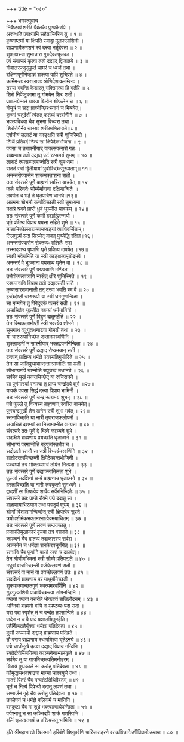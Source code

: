 +++
title = "०८०"

+++
भगवत्युवाच  
निर्वेष्टव्यं शरीरं यैर्व्रतकैः पुण्यकैरपि ।  
अरुन्धति प्रवक्ष्यामि सहैताभिर्वरेण तु ॥ १ ॥  
कृष्णाष्टमीं या क्षिपति स्याद्वा मूलफलाशिनी ।  
ब्राह्मणायैकमशनं स्वं दत्त्वा भर्तृदेवता ॥ २ ॥  
शुक्लवस्त्रा शुभाचारा गुरुदैवतपूजका ।  
एवं संवत्सरं कृत्वा ततो दद्याद् द्विजातये ॥ ३ ॥  
गोवालरज्जुसुकृतं चामरं च ध्वजं तथा ।  
दक्षिणापूर्णमिष्टान्नं शक्त्या वापि शुचिव्रते ॥ ४ ॥  
ऊर्मिमन्तः स्वरालाग्राः श्रोणिदेशावलम्बिनः ।  
तस्या भवन्ति केशास्तु भक्तिमत्या हि भर्तरि ॥ ५  
शिरो निर्वेष्टुकामा तु गोमयेन शिरः शती।  
प्रक्षालयेन्मलं धात्र्या बिल्वेन श्रीफलेन च ॥ ६ ॥  
गोमूत्रं च सदा प्राश्येच्छिरःस्नानं च मिश्रयेत्।  
कृष्णां चतुर्दशीं त्वेतत् कर्तव्यं वरवर्णिनि ॥ ७ ॥  
भवत्यविधवा चैव सुभगा विज्वरा तथा ।  
शिरोरोगैर्नैव चास्याः शरीरमभितप्यते॥८॥  
दर्शनीयं ललाटं या काङ्क्षति स्त्री शुचिस्मिते ।  
तिथिं प्रतिपदं नित्यं सा क्षिपेदेकभोजना ॥ ९ ॥  
पयसा च तथाश्नीयाद् यावत्संवत्सरो गतः ।  
ब्राह्मणाय ततो दद्यात् पटं रूप्यमयं शुभम् ॥ १० ॥  
ललाटं रूपसम्पन्नमाप्नोति स्त्री सुमध्यमा ।  
सततं स्त्री द्वितीयायां भ्रुवोरिच्छेत्सुरूपताम्॥ ११॥  
अनन्तरोपवासेन शाकभक्ताशना सती ।  
ततः संवत्सरे पूर्णे ब्राह्मणं स्वस्ति वाचयेत् ॥ १२  
फलैः परिणतैः सौम्यैर्माषाणां दक्षिणान्वितैः ।  
लवणेन च भद्रं ते घृतपात्रेण चानघे॥१३॥  
आत्मनः शोभनौ कर्णाविच्छती स्त्री सुमध्यमा ।  
नक्षत्रे श्रवणे प्राप्ते ध्रुवं भुञ्जीत यावकम् ॥ १४॥  
ततः संवत्सरे पूर्णे कर्णौ दद्याद्धिरण्मयौ ।  
घृते प्रक्षिप्य विप्राय पयसा सहिते शुभे ॥ १५ ॥  
नासामिच्छेल्लाटान्तामव्यङ्गां व्याधिवर्जिताम्।  
तिलगुल्मं सदा सिञ्चेद् यावत् पुष्प्येद्धि रक्षित॥१६।  
अनन्तरोपवासेन सेक्तव्यः सलिलैः सदा  
तस्मादवाप्य पुष्पाणि घृते प्रक्षिप्य दापयेत् ॥१७॥  
स्वक्षी भवेयमिति या स्त्री काङ्क्षत्यमृतोद्भवे ।  
अनन्तरं वै भुञ्जाना पयसाथ घृतेन वा ॥ १८ ॥  
ततः संवत्सरे पूर्णे पद्मपत्राणि मण्डिता ।  
तथैवोत्पलपत्राणि न्यसेत् क्षीरे शुचिस्मिते ॥ १९ ॥  
प्लवमानानि विप्राय ततो दद्यात्सती सति ।  
कृष्णसारसमानाक्षी तद् दत्त्वा भवति स्म वै ॥ २० ॥  
इच्छेदोष्ठौ चारुरूपौ या स्त्री धर्मगुणान्विता ।  
सा मृन्मयेन तु पिबेदुदकं वत्सरं सती ॥ २१ ॥  
अयाचितेन भुञ्जीत नवम्यां धर्मभागिनी ।  
ततः संवत्सरे पूर्णे विद्रुमं दातुमर्हति ॥ २२ ॥  
तेन बिम्बफलाभौष्ठी स्त्री भवत्येव शोभने ।  
सुभगाथ वपुःपुत्रधनाढ्या गोमती तथा ॥ २३ ॥  
या चारुरूपानिच्छेत दन्तानमरवर्णिनि ।  
शुक्लाष्टमीं न साश्नीयाद् भक्तद्वयमनिन्दिता ॥ २४ ॥  
ततः संवत्सरे पूर्णे दद्याद् रौप्यमयान् सती ।  
दन्तान् प्राक्षिप्य धर्मज्ञे पयस्यतिगुणोदिते ॥ २५ ॥  
तेन सा जातिपुष्पाभान्दन्तान्प्राप्नोति सा सती ।  
सौभाग्यमपि चाप्नोति सपुत्रत्वं तथानघे ॥ २६ ॥  
सर्वमेव मुखं कान्तमिच्छेद् या रुचिरानने ।  
सा पूर्णमास्यां स्नात्वा तु प्राप्य चन्द्रोदये शुभे ॥२७॥  
यावकं पयसा सिद्धं दत्त्वा विप्राय भामिनी ।  
ततः संवत्सरे पूर्णे चन्द्रं रूप्यमयं शुभम् ॥ २८ ॥  
पद्मे फुल्ले तु विन्यस्य ब्राह्मणान् स्वस्ति वाचयेत्।  
पूर्णचन्द्रमुखी तेन दानेन स्त्री शुभा भवेत् ॥ २९॥  
स्तनाविच्छति या नारी तृणराजफलोपमौ ।  
अयाचितं दशम्यां सा नित्यमश्नीत वाग्यता ॥ ३० ॥  
संवत्सरे ततः पूर्णे द्वे बिल्वे काञ्चने शुभे ।  
सदक्षिणे ब्राह्मणाय प्रयच्छति धृतात्मने ॥ ३१ ॥  
सौभाग्यं परमाप्नोति बहुपुत्रांस्तथैव च ।  
सदोन्नतौ स्तनौ सा स्त्री बिभर्त्यमरवर्णिनि ॥ ३२ ॥  
शातोदरत्वमिच्छन्ती क्षिपेदेकान्तभोजिनी ।  
पञ्चम्यां तत्र भोक्तव्यमन्नं तोयेन नित्यदा ॥ ३३ ॥  
ततः संवत्सरे पूर्णे दद्याज्जातिलतां शुभे ।  
फुल्लां सदक्षिणां धन्ये ब्राह्मणाय धृतात्मने ॥ ३४ ॥  
हस्ताविच्छति या नारी रूपयुक्तौ सुमध्यमे ।  
द्वादशीं सा क्षिपत्वेवं शाकैः सर्वैरनिन्दितैः ॥ ३५ ॥  
संवत्सरे ततः प्राप्ते रौक्मे पद्मे ददातु सा ।  
ब्राह्मणायाभिरूपाय तथा पद्मद्वयं शुभम् ॥ ३६ ॥  
श्रोणीं विशालामन्विच्छेत् स्त्री क्षिपत्वेव सुव्रते ।  
त्रयोदशीमेकभक्तमश्नात्वेवमयाचितम् ॥ ३७ ॥  
ततः संवत्सरे पूर्णे लवणं सम्प्रयच्छतु ।  
प्रजापतिमुखाकारं कृत्वा तत्र वरानने ॥ ३८ ॥  
काञ्चनं चैव दातव्यं तदाकारस्य सर्वदा ।  
अञ्जनेन च धर्मज्ञा शनकैरवचूर्णयेत् ॥ ३९ ॥  
रत्नानि चैव पूर्णानि वासो रक्तं च दापयेत्।  
तेन श्रोणीमभिमतां स्त्री सौम्ये प्रतिपद्यते ॥ ४० ॥  
मधुरां वाचमिच्छन्ती वर्जयेल्लवणं सती ।  
संवत्सरं वा मासं वा प्रयच्छेल्लवणं ततः ॥ ४१ ॥  
सदक्षिणं ब्राह्मणाय परं माधुर्यमिच्छती ।  
शुकवाक्याच्छतगुणं भवत्यमरवर्णिनि ॥ ४२ ॥  
गूढगुल्फशिरौ पादाविच्छन्त्या सोमनन्दिनि ।  
षष्ठ्यां षष्ठयां वरारोहे भोक्तव्यं सलिलौदनम् ॥ ४३ ॥  
अग्निर्वा ब्राह्मणो वापि न स्प्रष्टव्यः पदा सदा ।  
यदा पदा स्पृशेत् तं च वन्देत तपसान्विते ॥ ४४ ॥  
पादेन न च वै पादं प्रक्षालयितुमर्हति।  
एतैर्नित्यव्रतैर्युक्ता धर्मज्ञा पतिदेवता ॥ ४५ ॥  
कूर्मौ रूप्यमयौ दद्याद् ब्राह्मणाय पतिव्रते ।  
तौ वराय ब्राह्मणाय स्थापयित्वा घृतेऽनघे ॥ ४६॥  
पद्मे चाधोमुखे कृत्वा दद्याद् विप्राय नन्दिनि ।  
रक्तैर्द्रव्यैर्मिश्रयित्वा काञ्चनेनाभ्यलंकृते ॥ ४७ ॥  
सर्वमेव तु या गात्रमिच्छत्यतिमनोहरम् ।  
त्रिरात्रं पुष्पकाले सा करोतु पतिदेवता ॥ ४८ ॥  
कौमुद्यामथवाषाढ्यां माघ्यां चाश्वयुजे तथा।  
मातरं पितरं चैव मन्यतेऽतिथिदैवतम् ॥ ४९ ॥  
घृतं च नित्यं विप्रेभ्यो ददातु लवणं तथा ।  
सम्मार्जनं गृहे चैव करोतु पतिदेवता ॥ ५० ॥  
उपलेपनं च धर्मज्ञे बलिकर्म च मानिनि ।  
वाग्दुष्टा चैव मा शुभ्रे भक्त्वात्मार्थपण्डिता ॥ ५१ ॥  
पर्यश्नातु च सा कञ्चिदपि शाकं यशस्विनि ।  
बलिं सृजत्वतथ्यं च परित्यजतु भामिनि ॥ ५२ ॥  
  
इति श्रीमहाभारते खिलभागे हरिवंशे विष्णुपर्वणि पारिजातहरणे व्रतकविधानेऽशीतितमोऽध्यायः ॥ ८० ॥